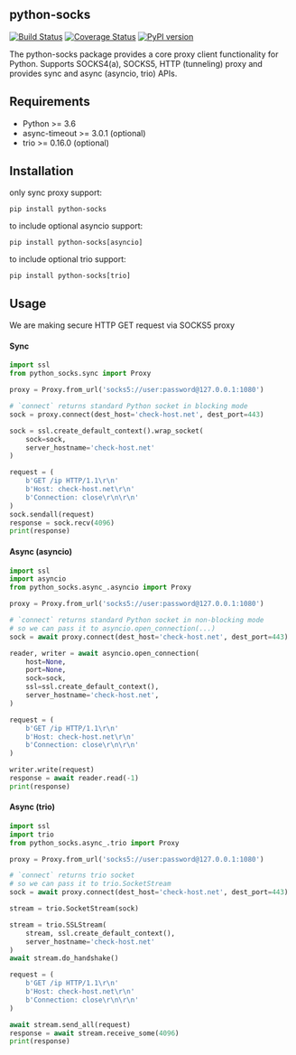 ## python-socks

[![Build Status](https://travis-ci.org/romis2012/python-socks.svg?branch=master)](https://travis-ci.org/romis2012/python-socks)
[![Coverage Status](https://coveralls.io/repos/github/romis2012/python-socks/badge.svg?branch=master&_=x)](https://coveralls.io/github/romis2012/python-socks?branch=master)
[![PyPI version](https://badge.fury.io/py/python-socks.svg)](https://badge.fury.io/py/python-socks)

The python-socks package provides a core proxy client functionality for Python.
Supports SOCKS4(a), SOCKS5, HTTP (tunneling) proxy and provides sync and async (asyncio, trio) APIs.
<!--You probably don't need to use it directly...-->

## Requirements
- Python >= 3.6
- async-timeout >= 3.0.1 (optional)
- trio >= 0.16.0 (optional)

## Installation

only sync proxy support:
```
pip install python-socks
```

to include optional asyncio support:
```
pip install python-socks[asyncio]
```

to include optional trio support:
```
pip install python-socks[trio]
```

## Usage
We are making secure HTTP GET request via SOCKS5 proxy
 
#### Sync
```python
import ssl
from python_socks.sync import Proxy

proxy = Proxy.from_url('socks5://user:password@127.0.0.1:1080')

# `connect` returns standard Python socket in blocking mode
sock = proxy.connect(dest_host='check-host.net', dest_port=443)

sock = ssl.create_default_context().wrap_socket(
    sock=sock,
    server_hostname='check-host.net'
)

request = (
    b'GET /ip HTTP/1.1\r\n'
    b'Host: check-host.net\r\n'
    b'Connection: close\r\n\r\n'
)
sock.sendall(request)
response = sock.recv(4096)
print(response)
```

#### Async (asyncio)
```python
import ssl
import asyncio
from python_socks.async_.asyncio import Proxy

proxy = Proxy.from_url('socks5://user:password@127.0.0.1:1080')

# `connect` returns standard Python socket in non-blocking mode 
# so we can pass it to asyncio.open_connection(...)
sock = await proxy.connect(dest_host='check-host.net', dest_port=443)

reader, writer = await asyncio.open_connection(
    host=None,
    port=None,
    sock=sock,
    ssl=ssl.create_default_context(),
    server_hostname='check-host.net',
)

request = (
    b'GET /ip HTTP/1.1\r\n'
    b'Host: check-host.net\r\n'
    b'Connection: close\r\n\r\n'
)

writer.write(request)
response = await reader.read(-1)
print(response)
```

#### Async (trio)
```python
import ssl
import trio
from python_socks.async_.trio import Proxy

proxy = Proxy.from_url('socks5://user:password@127.0.0.1:1080')

# `connect` returns trio socket 
# so we can pass it to trio.SocketStream
sock = await proxy.connect(dest_host='check-host.net', dest_port=443)

stream = trio.SocketStream(sock)

stream = trio.SSLStream(
    stream, ssl.create_default_context(),
    server_hostname='check-host.net'
)
await stream.do_handshake()

request = (
    b'GET /ip HTTP/1.1\r\n'
    b'Host: check-host.net\r\n'
    b'Connection: close\r\n\r\n'
)

await stream.send_all(request)
response = await stream.receive_some(4096)
print(response)
```

